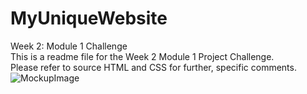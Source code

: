 # MyUniqueWebsite
Week 2: Module 1 Challenge<br>
This is a readme file for the Week 2 Module 1 Project Challenge.<br>
Please refer to source HTML and CSS for further, specific comments.<br>
![MockupImage](mockup.png)
